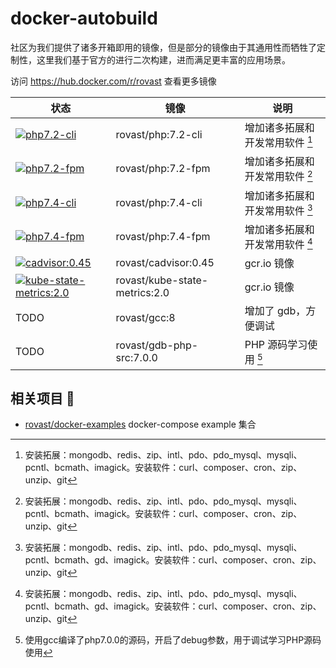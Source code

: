 # docker-autobuild

社区为我们提供了诸多开箱即用的镜像，但是部分的镜像由于其通用性而牺牲了定制性，这里我们基于官方的进行二次构建，进而满足更丰富的应用场景。

访问 https://hub.docker.com/r/rovast 查看更多镜像

| 状态 | 镜像               | 说明                            |
| ---- | ------------------ | ------------------------------- |
|  [![php7.2-cli](https://github.com/rovast/docker-autobuild/actions/workflows/php7.2-cli.yml/badge.svg)](https://github.com/rovast/docker-autobuild/actions/workflows/php7.2-cli.yml)    | rovast/php:7.2-cli | 增加诸多拓展和开发常用软件 [^1] |
|  [![php7.2-fpm](https://github.com/rovast/docker-autobuild/actions/workflows/php7.2-fpm.yml/badge.svg)](https://github.com/rovast/docker-autobuild/actions/workflows/php7.2-fpm.yml)   | rovast/php:7.2-fpm | 增加诸多拓展和开发常用软件 [^1] |
|  [![php7.4-cli](https://github.com/rovast/docker-autobuild/actions/workflows/php7.4-cli.yml/badge.svg)](https://github.com/rovast/docker-autobuild/actions/workflows/php7.4-cli.yml)    | rovast/php:7.4-cli | 增加诸多拓展和开发常用软件 [^2] |
|  [![php7.4-fpm](https://github.com/rovast/docker-autobuild/actions/workflows/php7.4-fpm.yml/badge.svg)](https://github.com/rovast/docker-autobuild/actions/workflows/php7.4-fpm.yml)   | rovast/php:7.4-fpm | 增加诸多拓展和开发常用软件 [^2] |
|  [![cadvisor:0.45](https://github.com/rovast/docker-autobuild/actions/workflows/cadvisor0.45.yml/badge.svg)](https://github.com/rovast/docker-autobuild/actions/workflows/cadvisor0.45.yml)   | rovast/cadvisor:0.45 | gcr.io 镜像 |
|  [![kube-state-metrics:2.0](https://github.com/rovast/docker-autobuild/actions/workflows/kube-state-metrics2.0.yml/badge.svg)](https://github.com/rovast/docker-autobuild/actions/workflows/kube-state-metrics2.0.yml)   | rovast/kube-state-metrics:2.0 | gcr.io 镜像 ||  [![capistrano](https://github.com/rovast/docker-autobuild/actions/workflows/capistrano.yml/badge.svg)](https://github.com/rovast/docker-autobuild/actions/workflows/capistrano.yml)   | rovast/capistrano | capistrano 镜像构建 |
| TODO | rovast/gcc:8 |  增加了 gdb，方便调试 |
| TODO | rovast/gdb-php-src:7.0.0 | PHP 源码学习使用 [^3] |



[^1]: 安装拓展：mongodb、redis、zip、intl、pdo、pdo_mysql、mysqli、pcntl、bcmath、imagick。安装软件：curl、composer、cron、zip、unzip、git
[^2]: 安装拓展：mongodb、redis、zip、intl、pdo、pdo_mysql、mysqli、pcntl、bcmath、gd、imagick。安装软件：curl、composer、cron、zip、unzip、git
[^3]: 使用gcc编译了php7.0.0的源码，开启了debug参数，用于调试学习PHP源码使用


## 相关项目 :link:

- [rovast/docker-examples](https://github.com/rovast/docker-examples) docker-compose example 集合
